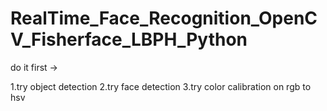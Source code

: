 # RealTime_Face_Recognition_OpenCV_Fisherface_LBPH_Python

do it first ->

1.try object detection
2.try face detection
3.try color calibration on rgb to hsv
